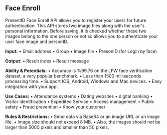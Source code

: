## Face Enroll
PresentID Face Enroll API allows you to register your users for future authentication. This API stores two image files along with the user's personal information. Before saving, it is checked whether these two images belong to the one person or not so allows you to authenticate your user face image and personID.

**Input:**
•	Email address
•	Group
•	Image file
•	PresonID (for Login by face)

**Output:**
•	Result index
•	Result message

**Ability & Potentials:**
•	Accuracy is %99.76 on the LFW face verification dataset, a very popular benchmark.
•	Less than 1500 milliseconds processing time.
•	Support IOS, Android, Windows and Mac devices.
•	Easy integration with your app.

**Use Cases:**
•	Attendance systems
•	Dating websites
•	digital banking 
•	Visitor identification
•	Expedited Service
•	Access management
•	Public safety
•	Fraud prevention
•	Know your customer

**Rules & Restrictions:**
•	Send data via Base64 or an image URL or an image file.
•	Image size should not exceed 8 MB.
•	Also, the images should not be larger than 5000 pixels and smaller than 50 pixels.

